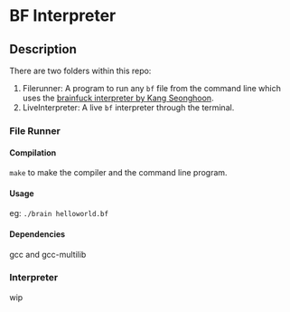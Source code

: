 # BF Interpreter

## Description
There are two folders within this repo:
1. Filerunner: A program to run any `bf` file from the command line which uses the [brainfuck interpreter by Kang Seonghoon](https://gist.github.com/lifthrasiir/596667).
2. LiveInterpreter: A live `bf` interpreter through the terminal.

### File Runner

#### Compilation
`make` to make the compiler and the command line program.

#### Usage
eg: `./brain helloworld.bf`

#### Dependencies
gcc and gcc-multilib

### Interpreter

wip
